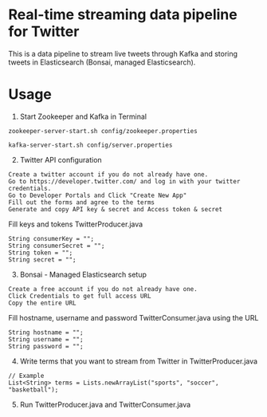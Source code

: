 # Real-time streaming data pipeline for Twitter

This is a data pipeline to stream live tweets through Kafka and storing tweets in Elasticsearch (Bonsai, managed Elasticsearch).


# Usage

1. Start Zookeeper and Kafka in Terminal


```
zookeeper-server-start.sh config/zookeeper.properties

kafka-server-start.sh config/server.properties
```


2. Twitter API configuration

```
Create a twitter account if you do not already have one.
Go to https://developer.twitter.com/ and log in with your twitter credentials.
Go to Developer Portals and Click "Create New App"
Fill out the forms and agree to the terms
Generate and copy API key & secret and Access token & secret
```

Fill keys and tokens TwitterProducer.java

```
String consumerKey = "";
String consumerSecret = "";
String token = "";
String secret = "";
```


3. Bonsai - Managed Elasticsearch setup

```
Create a free account if you do not already have one.
Click Credentials to get full access URL
Copy the entire URL 
```

Fill hostname, username and password TwitterConsumer.java using the URL

```
String hostname = "";
String username = "";
String password = "";
```

4. Write terms that you want to stream from Twitter in TwitterProducer.java

```
// Example
List<String> terms = Lists.newArrayList("sports", "soccer", "basketball");
```

5. Run TwitterProducer.java and TwitterConsumer.java
